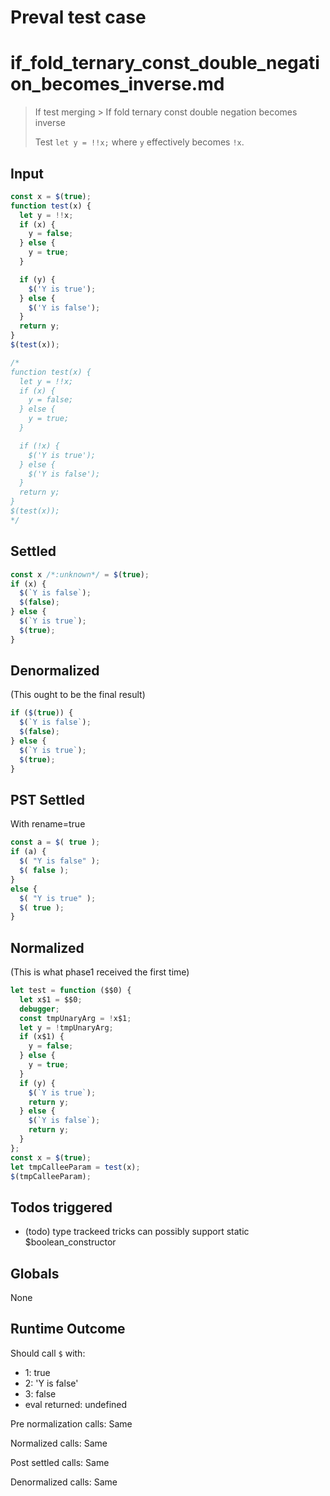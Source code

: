 # Preval test case

# if_fold_ternary_const_double_negation_becomes_inverse.md

> If test merging > If fold ternary const double negation becomes inverse
>
> Test `let y = !!x;` where `y` effectively becomes `!x`.

## Input

`````js filename=intro
const x = $(true);
function test(x) {
  let y = !!x;
  if (x) {
    y = false;
  } else {
    y = true;
  }

  if (y) {
    $('Y is true');
  } else {
    $('Y is false');
  }
  return y;
}
$(test(x));

/*
function test(x) {
  let y = !!x;
  if (x) {
    y = false;
  } else {
    y = true;
  }

  if (!x) {
    $('Y is true');
  } else {
    $('Y is false');
  }
  return y;
}
$(test(x));
*/
`````


## Settled


`````js filename=intro
const x /*:unknown*/ = $(true);
if (x) {
  $(`Y is false`);
  $(false);
} else {
  $(`Y is true`);
  $(true);
}
`````


## Denormalized
(This ought to be the final result)

`````js filename=intro
if ($(true)) {
  $(`Y is false`);
  $(false);
} else {
  $(`Y is true`);
  $(true);
}
`````


## PST Settled
With rename=true

`````js filename=intro
const a = $( true );
if (a) {
  $( "Y is false" );
  $( false );
}
else {
  $( "Y is true" );
  $( true );
}
`````


## Normalized
(This is what phase1 received the first time)

`````js filename=intro
let test = function ($$0) {
  let x$1 = $$0;
  debugger;
  const tmpUnaryArg = !x$1;
  let y = !tmpUnaryArg;
  if (x$1) {
    y = false;
  } else {
    y = true;
  }
  if (y) {
    $(`Y is true`);
    return y;
  } else {
    $(`Y is false`);
    return y;
  }
};
const x = $(true);
let tmpCalleeParam = test(x);
$(tmpCalleeParam);
`````


## Todos triggered


- (todo) type trackeed tricks can possibly support static $boolean_constructor


## Globals


None


## Runtime Outcome


Should call `$` with:
 - 1: true
 - 2: 'Y is false'
 - 3: false
 - eval returned: undefined

Pre normalization calls: Same

Normalized calls: Same

Post settled calls: Same

Denormalized calls: Same
